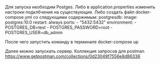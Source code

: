 Для запуска необходим Postges. Либо в application.properties изменить настроки подклбчения на существующие. Либо создать файл docker-compose.yml со следующими содержимым:
postgresdb:
  image: postgres:10.0
  restart: always
  ports:
    - "5432:5432"
  environment:
    - POSTGRES_DB=test
    - POSTGRES_PASSWORD=root
    - POSTGRES_USER=db_admin
    
После чего запустить команду в терминале docker-compose up

Далее можно запускать сервер. Коллекция запросов для postman https://www.getpostman.com/collections/0d23049f7556e8d86336
